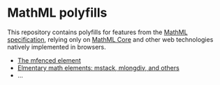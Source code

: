 # MathML polyfills

This repository contains polyfills for features from the
[MathML specification](https://mathml-refresh.github.io/mathml/), relying only
on [MathML Core](https://mathml-refresh.github.io/mathml-core/) and other
web technologies natively implemented in browsers.

* [The mfenced element](mfenced/)
* [Elmentary math elements: mstack, mlongdiv, and others](elem-math/)
* ...
